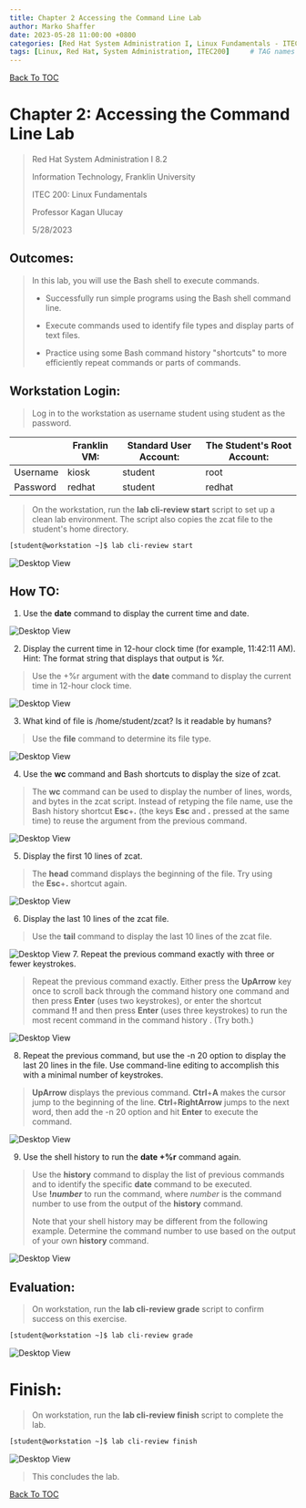 ```yaml
---
title: Chapter 2 Accessing the Command Line Lab
author: Marko Shaffer
date: 2023-05-28 11:00:00 +0800
categories: [Red Hat System Administration I, Linux Fundamentals - ITEC 200]
tags: [Linux, Red Hat, System Administration, ITEC200]     # TAG names should always be lowercase
---
```

[Back To TOC](https://github.com/MarkoShaffer/Red-Hat-Linux-System-Administration/blob/main/)
# Chapter 2: Accessing the Command Line Lab 
> Red Hat System Administration I 8.2
>
> Information Technology, Franklin University
>
> ITEC 200: Linux Fundamentals
>
> Professor Kagan Ulucay
>
> 5/28/2023

## Outcomes:

> In this lab, you will use the Bash shell to execute commands.
>
> - Successfully run simple programs using the Bash shell command line.
>
> - Execute commands used to identify file types and display parts of text files.
>
> - Practice using some Bash command history "shortcuts" to more efficiently repeat commands or parts of commands.

## Workstation Login:
> Log in to the workstation as username student using student as the
password.

|          | Franklin VM: | Standard User Account: | The Student's Root Account: |
|----------|--------------|------------------------|-----------------------------|
| Username | kiosk        | student                | root                        |
| Password | redhat       | student                | redhat                      |

> On the workstation, run the **lab cli-review start** script to set up a
clean lab environment. The script also copies the zcat file to the
student's home directory.

```bash
[student@workstation ~]$ lab cli-review start
```

![Desktop View](/assets/files/SchoolProjects/ITEC200/AccessingTheCommandLine/image1.png)

## How TO:
1.  Use the **date** command to display the current time and date.

![Desktop View](/assets/files/SchoolProjects/ITEC200/AccessingTheCommandLine/image2.png)

2.  Display the current time in 12-hour clock time (for example,
    11:42:11 AM). Hint: The format string that displays that output
    is %r.

> Use the +%r argument with the **date** command to display the current
> time in 12-hour clock time.

![Desktop View](/assets/files/SchoolProjects/ITEC200/AccessingTheCommandLine/image3.png)

3.  What kind of file is /home/student/zcat? Is it readable by humans?

> Use the **file** command to determine its file type.

![Desktop View](/assets/files/SchoolProjects/ITEC200/AccessingTheCommandLine/image4.png)

4.  Use the **wc** command and Bash shortcuts to display the size
    of zcat.

> The **wc** command can be used to display the number of lines, words,
> and bytes in the zcat script. Instead of retyping the file name, use
> the Bash history shortcut **Esc**+**.** (the
> keys **Esc** and **.** pressed at the same time) to reuse the argument
> from the previous command.

![Desktop View](/assets/files/SchoolProjects/ITEC200/AccessingTheCommandLine/image5.png)

5.  Display the first 10 lines of zcat.

> The **head** command displays the beginning of the file. Try using
> the **Esc**+**.** shortcut again.

![Desktop View](/assets/files/SchoolProjects/ITEC200/AccessingTheCommandLine/image6.png)

6.  Display the last 10 lines of the zcat file.

> Use the **tail** command to display the last 10 lines of
> the zcat file.

![Desktop View](/assets/files/SchoolProjects/ITEC200/AccessingTheCommandLine/image7.png)
7.  Repeat the previous command exactly with three or fewer keystrokes.

> Repeat the previous command exactly. Either press the **UpArrow** key
> once to scroll back through the command history one command and then
> press **Enter** (uses two keystrokes), or enter the shortcut
> command **!!** and then press **Enter** (uses three keystrokes) to run
> the most recent command in the command history . (Try both.)

![Desktop View](/assets/files/SchoolProjects/ITEC200/AccessingTheCommandLine/image8.png)

8.  Repeat the previous command, but use the -n 20 option to display the
    last 20 lines in the file. Use command-line editing to accomplish
    this with a minimal number of keystrokes.

> **UpArrow** displays the previous command. **Ctrl**+**A** makes the
> cursor jump to the beginning of the
> line. **Ctrl**+**RightArrow** jumps to the next word, then add the -n
> 20 option and hit **Enter** to execute the command.

![Desktop View](/assets/files/SchoolProjects/ITEC200/AccessingTheCommandLine/image9.png)

9.  Use the shell history to run the **date +%r** command again.

> Use the **history** command to display the list of previous commands
> and to identify the specific **date** command to be executed.
> Use **!*number*** to run the command, where *number* is the command
> number to use from the output of the **history** command.
>
> Note that your shell history may be different from the following
> example. Determine the command number to use based on the output of
> your own **history** command.

![Desktop View](/assets/files/SchoolProjects/ITEC200/AccessingTheCommandLine/image10.png)

## Evaluation:

> On workstation, run the **lab cli-review grade** script to confirm
> success on this exercise.

```bash
[student@workstation ~]$ lab cli-review grade
```

![Desktop View](/assets/files/SchoolProjects/ITEC200/AccessingTheCommandLine/image11.png)

# Finish:

> On workstation, run the **lab cli-review finish** script to complete the lab.

```bash
[student@workstation ~]$ lab cli-review finish
```

![Desktop View](/assets/files/SchoolProjects/ITEC200/AccessingTheCommandLine/image12.png)

> This concludes the lab.

[Back To TOC](https://github.com/MarkoShaffer/Red-Hat-Linux-System-Administration/blob/main/)
